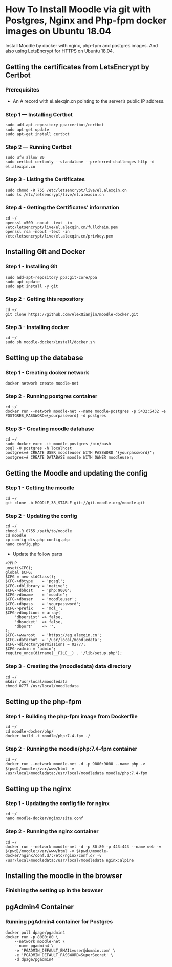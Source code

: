 # How To Install Moodle via git with Postgres, Nginx and Php-fpm docker images on Ubuntu 18.04
Install Moodle by docker with nginx, php-fpm and postgres images. And also using LetsEncrypt for HTTPS on Ubuntu 18.04.

## Getting the certificates from LetsEncrypt by Certbot
### Prerequisites
- An A record with el.alexqin.cn pointing to the server’s public IP address.

### Step 1 — Installing Certbot
```
sudo add-apt-repository ppa:certbot/certbot
sudo apt-get update
sudo apt-get install certbot
```

### Step 2 — Running Certbot
```
sudo ufw allow 80
sudo certbot certonly --standalone --preferred-challenges http -d el.alexqin.cn
```

### Step 3 - Listing the Certificates
```
sudo chmod -R 755 /etc/letsencrypt/live/el.alexqin.cn
sudo ls /etc/letsencrypt/live/el.alexqin.cn
```

### Step 4 - Getting the Certificates' information
```
cd ~/
openssl x509 -noout -text -in /etc/letsencrypt/live/el.alexqin.cn/fullchain.pem
openssl rsa -noout -text -in /etc/letsencrypt/live/el.alexqin.cn/privkey.pem
```

## Installing Git and Docker
### Step 1 - Installing Git
```
sudo add-apt-repository ppa:git-core/ppa 
sudo apt update
sudo apt install -y git
```

### Step 2 - Getting this repository
```
cd ~/
git clone https://github.com/AlexQianjin/moodle-docker.git
```

### Step 3 - Installing docker
```
cd ~/
sudo sh moodle-docker/install/docker.sh
```

## Setting up the database
### Step 1 - Creating docker network
```
docker network create moodle-net
```

### Step 2 - Running postgres container
```
cd ~/
docker run --network moodle-net --name moodle-postgres -p 5432:5432 -e POSTGRES_PASSWORD={yourpassword} -d postgres
```

### Step 3 - Creating moodle database
```
cd ~/
sudo docker exec -it moodle-postgres /bin/bash
psql -U postgres -h localhost
postgres=# CREATE USER moodleuser WITH PASSWORD '{yourpassword}';
postgres=# CREATE DATABASE moodle WITH OWNER moodleuser;
```

## Getting the Moodle and updating the config
### Step 1 - Getting the moodle
```
cd ~/
git clone -b MOODLE_38_STABLE git://git.moodle.org/moodle.git 
```

### Step 2 - Updating the config
```
cd ~/
chmod -R 0755 /path/to/moodle
cd moodle
cp config-dis.php config.php
nano config.php
```
- Update the follow parts
```
<?PHP
unset($CFG);
global $CFG;
$CFG = new stdClass();
$CFG->dbtype    = 'pgsql';
$CFG->dblibrary = 'native';
$CFG->dbhost    = 'php:9000';
$CFG->dbname    = 'moodle';
$CFG->dbuser    = 'moodleuser';
$CFG->dbpass    = 'yourpassword';
$CFG->prefix    = 'mdl_';
$CFG->dboptions = array(
    'dbpersist' => false,
    'dbsocket'  => false,
    'dbport'    => '',   
);
$CFG->wwwroot   = 'https://eq.alexqin.cn';
$CFG->dataroot  = '/usr/local/moodledata';
$CFG->directorypermissions = 02777;
$CFG->admin = 'admin';
require_once(dirname(__FILE__) . '/lib/setup.php');
```

### Step 3 - Creating the (moodledata) data directory
```
cd ~/
mkdir /usr/local/moodledata
chmod 0777 /usr/local/moodledata
```

## Setting up the php-fpm
### Step 1 - Building the php-fpm image from Dockerfile
```
cd ~/
cd moodle-docker/php/
docker build -t moodle/php:7.4-fpm ./
```

### Step 2 - Running the moodle/php:7.4-fpm container
```
cd ~/
docker run --network moodle-net -d -p 9000:9000 --name php -v $(pwd)/moodle:/var/www/html -v /usr/local/moodledata:/usr/local/moodledata moodle/php:7.4-fpm
```

## Setting up the nginx
### Step 1 - Updating the config file for nginx
```
cd ~/
nano moodle-docker/nginx/site.conf
```

### Step 2 - Running the nginx container
```
cd ~/
docker run --network moodle-net -d -p 80:80 -p 443:443 --name web -v $(pwd)/moodle:/var/www/html -v $(pwd)/moodle-docker/nginx/conf.d/:/etc/nginx/conf.d/ -v /usr/local/moodledata:/usr/local/moodledata nginx:alpine
```

## Installing the moodle in the browser
### Finishing the setting up in the browser

## pgAdmin4 Container
### Running pgAdmin4 container for Postgres
```
docker pull dpage/pgadmin4
docker run -p 8080:80 \
    --network moodle-net \
    --name pgadmin4 \
    -e 'PGADMIN_DEFAULT_EMAIL=user@domain.com' \
    -e 'PGADMIN_DEFAULT_PASSWORD=SuperSecret' \
    -d dpage/pgadmin4
```